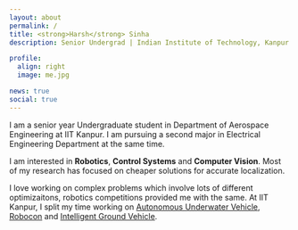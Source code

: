 ```yaml
---
layout: about
permalink: /
title: <strong>Harsh</strong> Sinha
description: Senior Undergrad | Indian Institute of Technology, Kanpur | Aerospace Engineering | Electrical Engineering

profile:
  align: right
  image: me.jpg

news: true
social: true
---
```


I am a senior year Undergraduate student in Department of Aerospace Engineering at IIT Kanpur.
I am pursuing a second major in Electrical Engineering Department at the same time.

 I am interested in **Robotics**, **Control Systems** and **Computer Vision**. Most of my research has focused on cheaper solutions for accurate localization.

I love working on complex problems which involve lots of different optimizaitons, robotics competitions provided me with the same. At IIT Kanpur, I split my time working on [Autonomous Underwater Vehicle](http://auviitk.com), [Robocon](http://students.iitk.ac.in/robocon/) and [Intelligent Ground Vehicle](https://igvc-iitk.github.io/).
